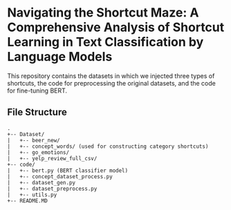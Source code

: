 # Navigating the Shortcut Maze: A Comprehensive Analysis of Shortcut Learning in Text Classification by Language Models

This repository contains the datasets in which we injected three types of shortcuts, the code for preprocessing the original datasets, and the code for fine-tuning BERT.

## File Structure
```
.
+-- Dataset/
|   +-- beer_new/
|   +-- concept_words/ (used for constructing category shortcuts)
|   +-- go_emotions/ 
|   +-- yelp_review_full_csv/
+-- code/
|   +-- bert.py (BERT classifier model)
|   +-- concept_dataset_process.py
|   +-- dataset_gen.py 
|   +-- dataset_preprocess.py
|   +-- utils.py
+-- README.MD
```
